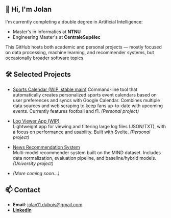 ## 👋 Hi, I'm Jolan

I'm currently completing a double degree in Artificial Intelligence:

- Master's in Informatics at **NTNU**
- Engineering Master's at **CentraleSupélec**

This GitHub hosts both academic and personal projects — mostly focused on data processing, machine learning, and recommender systems, but occasionally broader software topics.

## 🛠️ Selected Projects

- [Sports Calendar (WIP, stable main)](https://github.com/JolanDUBOIS/football-calendar)
  Command-line tool that automatically creates personalized sports event calendars based on user preferences and syncs with Google Calendar. Combines multiple data sources and web scraping to keep fans up-to-date with upcoming events. Currently features football and f1. *(Personal project)*

- [Log Viewer App (WIP)](https://github.com/JolanDUBOIS/log-viewer)  
  Lightweight app for viewing and filtering large log files (JSON/TXT), with a focus on performance and usability. Built with Svelte. *(Personal project)*

- [News Recommendation System](https://github.com/JolanDUBOIS/grp-project-recommender-systems)  
  Multi-model recommender system built on the MIND dataset. Includes data normalization, evaluation pipeline, and baseline/hybrid models. *(University project)*

- *(More coming soon...)*

## 📫 Contact

- **Email**: jolan11.dubois@gmail.com  
- **[LinkedIn](https://www.linkedin.com/in/jolan-du-bois-7a4860248/)**

<!--
**JolanDUBOIS/JolanDUBOIS** is a ✨ _special_ ✨ repository because its `README.md` (this file) appears on your GitHub profile.

Here are some ideas to get you started:

- 🔭 I’m currently working on ...
- 🌱 I’m currently learning ...
- 👯 I’m looking to collaborate on ...
- 🤔 I’m looking for help with ...
- 💬 Ask me about ...
- 📫 How to reach me: ...
- 😄 Pronouns: ...
- ⚡ Fun fact: ...
-->
